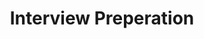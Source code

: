 ---
content_type: topic
learning_outcomes:
prerequisites:
  hard: 
  soft: []
ready: true
tags:
- employability
title: Interview Preperation
---
